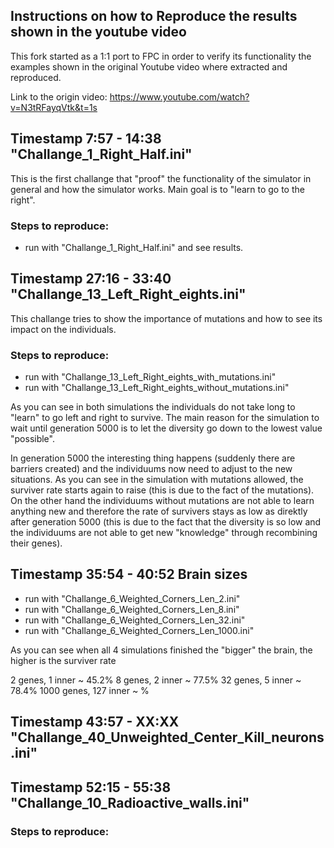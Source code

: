 ## Instructions on how to Reproduce the results shown in the youtube video
This fork started as a 1:1 port to FPC in order to verify its functionality
the examples shown in the original Youtube video where extracted and reproduced.

Link to the origin video: https://www.youtube.com/watch?v=N3tRFayqVtk&t=1s

## Timestamp 7:57 - 14:38 "Challange_1_Right_Half.ini"
This is the first challange that "proof" the functionality of the simulator in general and how the simulator works. Main goal is to "learn to go to the right".
### Steps to reproduce:
* run with "Challange_1_Right_Half.ini" and see results.

## Timestamp 27:16 - 33:40 "Challange_13_Left_Right_eights.ini"
This challange tries to show the importance of mutations and how to see its impact on the individuals.

### Steps to reproduce:
* run with "Challange_13_Left_Right_eights_with_mutations.ini"
* run with "Challange_13_Left_Right_eights_without_mutations.ini"

As you can see in both simulations the individuals do not take long to "learn" to go left and right to survive. The main reason for the simulation to wait until generation 5000 is to let the diversity go down to the lowest value "possible".

In generation 5000 the interesting thing happens (suddenly there are barriers created) and the individuums now need to adjust to the new situations. As you can see in the simulation with mutations allowed, the surviver rate starts again to raise (this is due to the fact of the mutations). On the other hand the individuums without mutations are not able to learn anything new and therefore the rate of survivers stays as low as direktly after generation 5000 (this is due to the fact that the diversity is so low and the individuums are not able to get new "knowledge" through recombining their genes).


## Timestamp 35:54 - 40:52 Brain sizes
* run with "Challange_6_Weighted_Corners_Len_2.ini"
* run with "Challange_6_Weighted_Corners_Len_8.ini"
* run with "Challange_6_Weighted_Corners_Len_32.ini"
* run with "Challange_6_Weighted_Corners_Len_1000.ini"

As you can see when all 4 simulations finished the "bigger" the brain, the higher is the surviver rate

2 genes, 1 inner ~ 45.2%
8 genes, 2 inner ~ 77.5%
32 genes, 5 inner ~ 78.4%
1000 genes, 127 inner ~ %


## Timestamp 43:57 - XX:XX "Challange_40_Unweighted_Center_Kill_neurons.ini"

## Timestamp 52:15 - 55:38 "Challange_10_Radioactive_walls.ini"

### Steps to reproduce:

